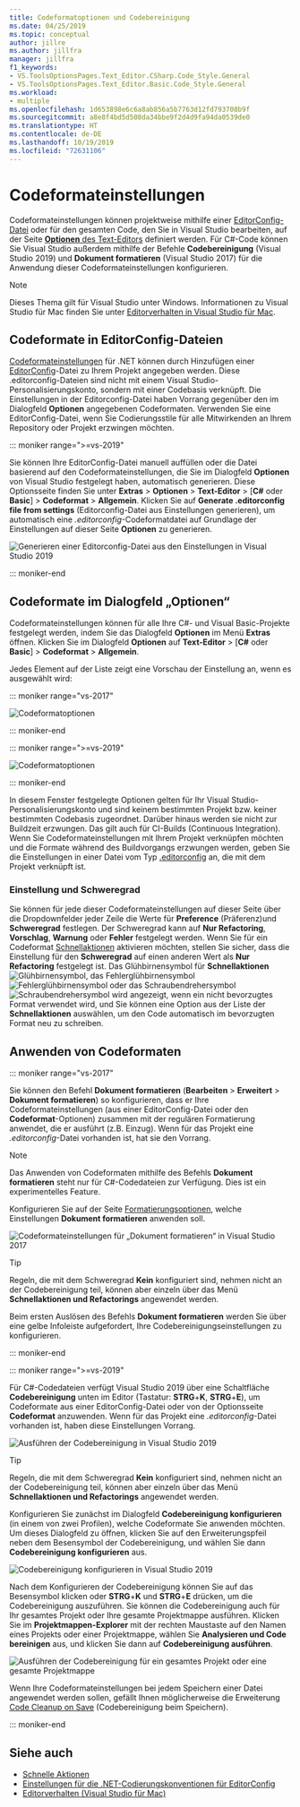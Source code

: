 ```yaml
---
title: Codeformatoptionen und Codebereinigung
ms.date: 04/25/2019
ms.topic: conceptual
author: jillre
ms.author: jillfra
manager: jillfra
f1_keywords:
- VS.ToolsOptionsPages.Text_Editor.CSharp.Code_Style.General
- VS.ToolsOptionsPages.Text_Editor.Basic.Code_Style.General
ms.workload:
- multiple
ms.openlocfilehash: 1d653898e6c6a8ab856a5b7763d12fd793708b9f
ms.sourcegitcommit: a8e8f4bd5d508da34bbe9f2d4d9fa94da0539de0
ms.translationtype: HT
ms.contentlocale: de-DE
ms.lasthandoff: 10/19/2019
ms.locfileid: "72631106"
---
```

# <a name="code-style-preferences"></a>Codeformateinstellungen

Codeformateinstellungen können projektweise mithilfe einer [EditorConfig-Datei](#code-styles-in-editorconfig-files) oder für den gesamten Code, den Sie in Visual Studio bearbeiten, auf der Seite [**Optionen** des Text-Editors](#code-styles-in-the-options-dialog-box) definiert werden. Für C#-Code können Sie Visual Studio außerdem mithilfe der Befehle **Codebereinigung** (Visual Studio 2019) und **Dokument formatieren** (Visual Studio 2017) für die Anwendung dieser Codeformateinstellungen konfigurieren.

> [!NOTE]
> Dieses Thema gilt für Visual Studio unter Windows. Informationen zu Visual Studio für Mac finden Sie unter [Editorverhalten in Visual Studio für Mac](/visualstudio/mac/editor-behavior).

## <a name="code-styles-in-editorconfig-files"></a>Codeformate in EditorConfig-Dateien

[Codeformateinstellungen](create-portable-custom-editor-options.md) für .NET können durch Hinzufügen einer [EditorConfig](../ide/editorconfig-code-style-settings-reference.md)-Datei zu Ihrem Projekt angegeben werden. Diese .editorconfig-Dateien sind nicht mit einem Visual Studio-Personalisierungskonto, sondern mit einer Codebasis verknüpft. Die Einstellungen in der Editorconfig-Datei haben Vorrang gegenüber den im Dialogfeld **Optionen** angegebenen Codeformaten. Verwenden Sie eine EditorConfig-Datei, wenn Sie Codierungsstile für alle Mitwirkenden an Ihrem Repository oder Projekt erzwingen möchten.

::: moniker range=">=vs-2019"

Sie können Ihre EditorConfig-Datei manuell auffüllen oder die Datei basierend auf den Codeformateinstellungen, die Sie im Dialogfeld **Optionen** von Visual Studio festgelegt haben, automatisch generieren. Diese Optionsseite finden Sie unter **Extras** > **Optionen** > **Text-Editor** > [**C#** oder **Basic**] > **Codeformat** > **Allgemein**. Klicken Sie auf **Generate .editorconfig file from settings** (Editorconfig-Datei aus Einstellungen generieren), um automatisch eine *.editorconfig*-Codeformatdatei auf Grundlage der Einstellungen auf dieser Seite **Optionen** zu generieren.

![Generieren einer Editorconfig-Datei aus den Einstellungen in Visual Studio 2019](media/vs-2019/generate-editorconfig-file-small.png)

::: moniker-end

## <a name="code-styles-in-the-options-dialog-box"></a>Codeformate im Dialogfeld „Optionen“

Codeformateinstellungen können für alle Ihre C#- und Visual Basic-Projekte festgelegt werden, indem Sie das Dialogfeld **Optionen** im Menü **Extras** öffnen. Klicken Sie im Dialogfeld **Optionen** auf **Text-Editor** > [**C#** oder **Basic**] > **Codeformat** > **Allgemein**.

Jedes Element auf der Liste zeigt eine Vorschau der Einstellung an, wenn es ausgewählt wird:

::: moniker range="vs-2017"

![Codeformatoptionen](media/code-style-quick-actions-dialog.png)

::: moniker-end

::: moniker range=">=vs-2019"

![Codeformatoptionen](media/vs-2019/code-style-quick-actions-dialog.png)

::: moniker-end

In diesem Fenster festgelegte Optionen gelten für Ihr Visual Studio-Personalisierungskonto und sind keinem bestimmten Projekt bzw. keiner bestimmten Codebasis zugeordnet. Darüber hinaus werden sie nicht zur Buildzeit erzwungen. Das gilt auch für CI-Builds (Continuous Integration). Wenn Sie Codeformateinstellungen mit Ihrem Projekt verknüpfen möchten und die Formate während des Buildvorgangs erzwungen werden, geben Sie die Einstellungen in einer Datei vom Typ [.editorconfig](#code-styles-in-editorconfig-files) an, die mit dem Projekt verknüpft ist.

### <a name="preference-and-severity"></a>Einstellung und Schweregrad

Sie können für jede dieser Codeformateinstellungen auf dieser Seite über die Dropdownfelder jeder Zeile die Werte für **Preference** (Präferenz)und **Schweregrad** festlegen. Der Schweregrad kann auf **Nur Refactoring**, **Vorschlag**, **Warnung** oder **Fehler** festgelegt werden. Wenn Sie für ein Codeformat [Schnellaktionen](../ide/quick-actions.md) aktivieren möchten, stellen Sie sicher, dass die Einstellung für den **Schweregrad** auf einen anderen Wert als **Nur Refactoring** festgelegt ist. Das Glühbirnensymbol für **Schnellaktionen** ![Glühbirnensymbol](media/light-bulb-dropdown.png), das Fehlerglühbirnensymbol ![Fehlerglühbirnensymbol](media/error-bulb.png) oder das Schraubendrehersymbol ![Schraubendrehersymbol](media/screwdriver.png) wird angezeigt, wenn ein nicht bevorzugtes Format verwendet wird, und Sie können eine Option aus der Liste der **Schnellaktionen** auswählen, um den Code automatisch im bevorzugten Format neu zu schreiben.

## <a name="apply-code-styles"></a>Anwenden von Codeformaten

::: moniker range="vs-2017"

Sie können den Befehl **Dokument formatieren** (**Bearbeiten** > **Erweitert** > **Dokument formatieren**) so konfigurieren, dass er Ihre Codeformateinstellungen (aus einer EditorConfig-Datei oder den **Codeformat**-Optionen) zusammen mit der regulären Formatierung anwendet, die er ausführt (z.B. Einzug). Wenn für das Projekt eine *.editorconfig*-Datei vorhanden ist, hat sie den Vorrang.

> [!NOTE]
> Das Anwenden von Codeformaten mithilfe des Befehls **Dokument formatieren** steht nur für C#-Codedateien zur Verfügung. Dies ist ein experimentelles Feature.

Konfigurieren Sie auf der Seite [Formatierungsoptionen](reference/options-text-editor-csharp-formatting.md#format-document-settings), welche Einstellungen **Dokument formatieren** anwenden soll.

![Codeformateinstellungen für „Dokument formatieren“ in Visual Studio 2017](media/format-document-settings-experiment.png)

> [!TIP]
> Regeln, die mit dem Schweregrad **Kein** konfiguriert sind, nehmen nicht an der Codebereinigung teil, können aber einzeln über das Menü **Schnellaktionen und Refactorings** angewendet werden.

Beim ersten Auslösen des Befehls **Dokument formatieren** werden Sie über eine gelbe Infoleiste aufgefordert, Ihre Codebereinigungseinstellungen zu konfigurieren.

::: moniker-end

::: moniker range=">=vs-2019"

Für C#-Codedateien verfügt Visual Studio 2019 über eine Schaltfläche **Codebereinigung** unten im Editor (Tastatur: **STRG**+**K**, **STRG**+**E**), um Codeformate aus einer EditorConfig-Datei oder von der Optionsseite **Codeformat** anzuwenden. Wenn für das Projekt eine *.editorconfig*-Datei vorhanden ist, haben diese Einstellungen Vorrang.

![Ausführen der Codebereinigung in Visual Studio 2019](media/execute-code-cleanup.png)

> [!TIP]
> Regeln, die mit dem Schweregrad **Kein** konfiguriert sind, nehmen nicht an der Codebereinigung teil, können aber einzeln über das Menü **Schnellaktionen und Refactorings** angewendet werden.

Konfigurieren Sie zunächst im Dialogfeld **Codebereinigung konfigurieren** (in einem von zwei Profilen), welche Codeformate Sie anwenden möchten. Um dieses Dialogfeld zu öffnen, klicken Sie auf den Erweiterungspfeil neben dem Besensymbol der Codebereinigung, und wählen Sie dann **Codebereinigung konfigurieren** aus.

![Codebereinigung konfigurieren in Visual Studio 2019](media/configure-code-cleanup.png)

Nach dem Konfigurieren der Codebereinigung können Sie auf das Besensymbol klicken oder **STRG**+**K** und **STRG**+**E** drücken, um die Codebereinigung auszuführen. Sie können die Codebereinigung auch für Ihr gesamtes Projekt oder Ihre gesamte Projektmappe ausführen. Klicken Sie im **Projektmappen-Explorer** mit der rechten Maustaste auf den Namen eines Projekts oder einer Projektmappe, wählen Sie **Analysieren und Code bereinigen** aus, und klicken Sie dann auf **Codebereinigung ausführen**.

![Ausführen der Codebereinigung für ein gesamtes Projekt oder eine gesamte Projektmappe](media/run-code-cleanup-project-solution.png)

Wenn Ihre Codeformateinstellungen bei jedem Speichern einer Datei angewendet werden sollen, gefällt Ihnen möglicherweise die Erweiterung [Code Cleanup on Save](https://marketplace.visualstudio.com/items?itemName=MadsKristensen.CodeCleanupOnSave) (Codebereinigung beim Speichern).

::: moniker-end

## <a name="see-also"></a>Siehe auch

- [Schnelle Aktionen](../ide/quick-actions.md)
- [Einstellungen für die .NET-Codierungskonventionen für EditorConfig](../ide/editorconfig-code-style-settings-reference.md)
- [Editorverhalten (Visual Studio für Mac)](/visualstudio/mac/editor-behavior)
